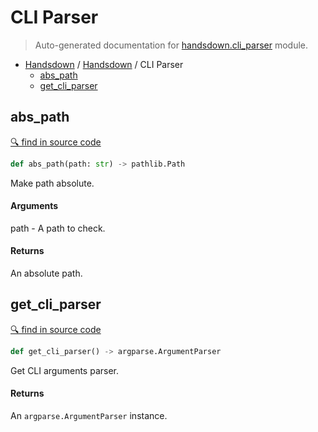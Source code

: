 # CLI Parser

> Auto-generated documentation for [handsdown.cli_parser](../handsdown/cli_parser.py) module.

- [Handsdown](README.md#handsdown) / [Handsdown](handsdown_index.md#handsdown) / CLI Parser
  - [abs_path](#abs_path)
  - [get_cli_parser](#get_cli_parser)

## abs_path

[🔍 find in source code](../handsdown/cli_parser.py#l9)

```python
def abs_path(path: str) -> pathlib.Path
```

Make path absolute.

#### Arguments

path - A path to check.

#### Returns

An absolute path.

## get_cli_parser

[🔍 find in source code](../handsdown/cli_parser.py#l22)

```python
def get_cli_parser() -> argparse.ArgumentParser
```

Get CLI arguments parser.

#### Returns

An `argparse.ArgumentParser` instance.
